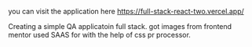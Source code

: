 you can visit the application here https://full-stack-react-two.vercel.app/

Creating a simple QA applicatoin full stack.
got images from frontend mentor
used SAAS for with the help of css pr processor.
